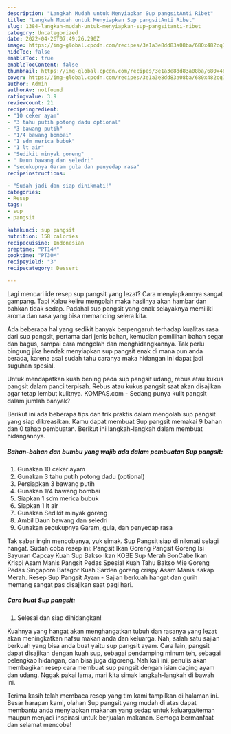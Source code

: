 ```yaml
---
description: "Langkah Mudah untuk Menyiapkan Sup pangsitAnti Ribet"
title: "Langkah Mudah untuk Menyiapkan Sup pangsitAnti Ribet"
slug: 1384-langkah-mudah-untuk-menyiapkan-sup-pangsitanti-ribet
category: Uncategorized
date: 2022-04-26T07:49:26.290Z
image: https://img-global.cpcdn.com/recipes/3e1a3e8dd83a08ba/680x482cq70/sup-pangsit-foto-resep-utama.jpg
hideToc: false
enableToc: true
enableTocContent: false
thumbnail: https://img-global.cpcdn.com/recipes/3e1a3e8dd83a08ba/680x482cq70/sup-pangsit-foto-resep-utama.jpg
cover: https://img-global.cpcdn.com/recipes/3e1a3e8dd83a08ba/680x482cq70/sup-pangsit-foto-resep-utama.jpg
author: Admin
authorAv: notfound
ratingvalue: 3.9
reviewcount: 21
recipeingredient:
- "10 ceker ayam"
- "3 tahu putih potong dadu optional"
- "3 bawang putih"
- "1/4 bawang bombai"
- "1 sdm merica bubuk"
- "1 lt air"
- "Sedikit minyak goreng"
- " Daun bawang dan seledri"
- "secukupnya Garam gula dan penyedap rasa"
recipeinstructions:

- "Sudah jadi dan siap dinikmati!"
categories:
- Resep
tags:
- sup
- pangsit

katakunci: sup pangsit 
nutrition: 158 calories
recipecuisine: Indonesian
preptime: "PT14M"
cooktime: "PT30M"
recipeyield: "3"
recipecategory: Dessert

---
```



Lagi mencari ide resep sup pangsit yang lezat? Cara menyiapkannya sangat gampang. Tapi Kalau keliru mengolah maka hasilnya akan hambar dan bahkan tidak sedap. Padahal sup pangsit yang enak selayaknya memiliki aroma dan rasa yang bisa memancing selera kita.


Ada beberapa hal yang sedikit banyak berpengaruh terhadap kualitas rasa dari sup pangsit, pertama dari jenis bahan, kemudian pemilihan bahan segar dan bagus, sampai cara mengolah dan menghidangkannya. Tak perlu bingung jika hendak menyiapkan sup pangsit enak di mana pun anda berada, karena asal sudah tahu caranya maka hidangan ini dapat jadi suguhan spesial.

Untuk mendapatkan kuah bening pada sup pangsit udang, rebus atau kukus pangsit dalam panci terpisah. Rebus atau kukus pangsit saat akan disajikan agar tetap lembut kulitnya. KOMPAS.com - Sedang punya kulit pangsit dalam jumlah banyak?


Berikut ini ada beberapa tips dan trik praktis dalam mengolah sup pangsit yang siap dikreasikan. Kamu dapat membuat Sup pangsit memakai 9 bahan dan 0 tahap pembuatan. Berikut ini langkah-langkah dalam membuat hidangannya.

<!--inarticleads1-->

##### Bahan-bahan dan bumbu yang wajib ada dalam pembuatan Sup pangsit:

1. Gunakan 10 ceker ayam
1. Gunakan 3 tahu putih potong dadu (optional)
1. Persiapkan 3 bawang putih
1. Gunakan 1/4 bawang bombai
1. Siapkan 1 sdm merica bubuk
1. Siapkan 1 lt air
1. Gunakan Sedikit minyak goreng
1. Ambil  Daun bawang dan seledri
1. Gunakan secukupnya Garam, gula, dan penyedap rasa


Tak sabar ingin mencobanya, yuk simak. Sup Pangsit siap di nikmati selagi hangat. Sudah coba resep ini: Pangsit Ikan Goreng Pangsit Goreng Isi Sayuran Capcay Kuah Sup Bakso Ikan KOBE Sup Merah BonCabe Ikan Krispi Asam Manis Pangsit Pedas Spesial Kuah Tahu Bakso Mie Goreng Pedas Singapore Batagor Kuah Sarden goreng crispy Asam Manis Kakap Merah. Resep Sup Pangsit Ayam - Sajian berkuah hangat dan gurih memang sangat pas disajikan saat pagi hari. 

<!--inarticleads2-->

##### Cara buat Sup pangsit:


1. Selesai dan siap dihidangkan!

Kuahnya yang hangat akan menghangatkan tubuh dan rasanya yang lezat akan meningkatkan nafsu makan anda dan keluarga. Nah, salah satu sajian berkuah yang bisa anda buat yaitu sup pangsit ayam. Cara lain, pangsit dapat disajikan dengan kuah sup, sebagai pendamping minum teh, sebagai pelengkap hidangan, dan bisa juga digoreng. Nah kali ini, penulis akan membagikan resep cara membuat sup pangsit dengan isian daging ayam dan udang. Nggak pakai lama, mari kita simak langkah-langkah di bawah ini. 

Terima kasih telah membaca resep yang tim kami tampilkan di halaman ini. Besar harapan kami, olahan Sup pangsit yang mudah di atas dapat membantu anda menyiapkan makanan yang sedap untuk keluarga/teman maupun menjadi inspirasi untuk berjualan makanan. Semoga bermanfaat dan selamat mencoba!
